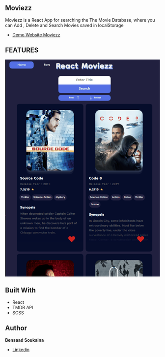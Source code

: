 ## Moviezz

Moviezz is a React App for searching the The Movie Database, where you can Add , Delete and Search Movies saved in localStorage

- [Demo Website Moviezz](https://moviezz.netlify.app/)

## FEATURES


![Moviezz Demo](./public/moviezz.gif)




## Built With

- React
- TMDB API
- SCSS

## Author

**Bensaad Soukaina**

- [Linkedin](https://www.linkedin.com/in/soukaina-bensaad/ "Linkedin")
